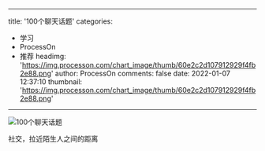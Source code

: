 
---
title: '100个聊天话题'
categories: 
 - 学习
 - ProcessOn
 - 推荐
headimg: 'https://img.processon.com/chart_image/thumb/60e2c2d107912929f4fb2e88.png'
author: ProcessOn
comments: false
date: 2022-01-07 12:37:10
thumbnail: 'https://img.processon.com/chart_image/thumb/60e2c2d107912929f4fb2e88.png'
---

<div>   
<img class="thumb" alt="100个聊天话题" src="https://img.processon.com/chart_image/thumb/60e2c2d107912929f4fb2e88.png" referrerpolicy="no-referrer">
<p>社交，拉近陌生人之间的距离</p>  
</div>
            